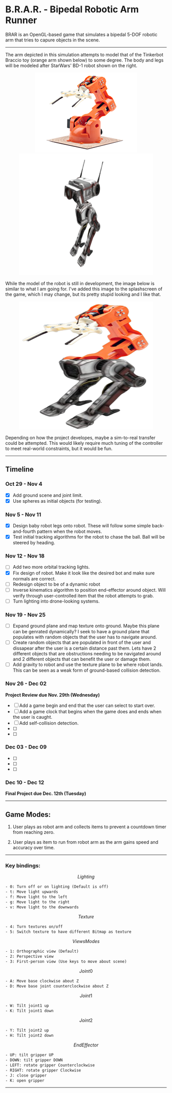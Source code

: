 # B.R.A.R. - Bipedal Robotic Arm Runner

BRAR is an OpenGL-based game that simulates a bipedal 5-DOF robotic arm that tries to capure objects in the scene. 

--- 

<!--p align="center" width="100%">
<img src="doc/gif/BRAR.gif" width="450" height="250" />
</p-->

The arm depicted in this simulation attempts to model that of the Tinkerbot Braccio toy (orange arm shown below) to some degree. The body and legs will be modeled after StarWars' BD-1 robot shown on the right.

<p align="center" width="100%">
<img src="doc/image/braccio_robot.png" width="320" height="250" />
<img src="doc/image/BD-1.png" width="420" height="380" />
</p>

While the model of the robot is still in development, the image below is similar to what I am going for. I've added this image to the splashscreen of the game, which I may change, but its pretty stupid looking and I like that.

<p align="center" width="100%">
<img src="doc/image/braccio_BD1.png" width="420" height="400" />
</p>

Depending on how the project developes, maybe a sim-to-real transfer could be attempted. This would likely require much tuning of the controller to meet real-world constraints, but it would be fun.

--- 

## Timeline 
### Oct 29 - Nov 4
- [x] Add ground scene and joint limit.
- [x] Use spheres as initial objects (for testing).

### Nov 5 - Nov 11
- [x] Design baby robot legs onto robot. These will follow some simple back-and-fourth pattern when the robot moves.
- [x] Test initial tracking algorithms for the robot to chase the ball. Ball will be steered by heading.

### Nov 12 - Nov 18
- [ ] Add two more orbital tracking lights.
- [x] Fix design of robot. Make it look like the desired bot and make sure normals are correct.
- [ ] Redesign object to be of a dynamic robot
- [ ] Inverse kinematics algorithm to position end-effector around object. Will verify through user-controlled item that the robot attempts to grab.
- [ ] Turn lighting into drone-looking systems.

### Nov 19 - Nov 25
- [ ] Expand ground plane and map texture onto ground. Maybe this plane can be genrated dynamically? I seek to have a ground plane that populates with random objects that the user has to navigate around. 
- [ ] Create random objects that are populated in front of the user and dissapear after the user is a certain distance past them. Lets have 2 different objects that are obstructions needing to be navigated around and 2 different objects that can benefit the user or damage them. 
- [ ] Add gravity to robot and use the texture plane to be where robot lands. This can be seen as a weak form of ground-based collision detection. 

### Nov 26 - Dec 02
**Project Review due Nov. 29th (Wednesday)**
- [ ] Add a game begin and end that the user can select to start over. 
- [ ] Add a game clock that begins when the game does and ends when the user is caught.
- [ ] Add self-collision detection.
- [ ] 
- [ ] 

### Dec 03 - Dec 09
- [ ] 
- [ ] 
- [ ]

### Dec 10 - Dec 12
**Final Project due Dec. 12th (Tuesday)**

--- 
## Game Modes:

1) User plays as robot arm and collects items to prevent a countdown timer from reaching zero.

2) User plays as item to run from robot arm as the arm gains speed and accuracy over time.

--- 

### Key bindings:

$$Lighting $$

    - 0: Turn off or on lighting (Default is off)
    - t: Move light upwards
    - f: Move light to the left
    - g: Move light to the right
    - v: Move light to the downwards


$$ Texture $$

    - 4: Turn textures on/off
    - 5: Switch texture to have different Bitmap as texture


$$ Views Modes $$

    - 1: Orthographic view (Default)
    - 2: Perspective view
    - 3: First-person view (Use keys to move about scene)


$$ Joint 0 $$

    - A: Move base clockwise about Z
    - D: Move base joint counterclockwise about Z


$$ Joint 1 $$

    - W: Tilt joint1 up
    - K: Tilt joint1 down


$$ Joint 2 $$

    - Y: Tilt joint2 up
    - H: Tilt joint2 down


$$ End Effector $$

    - UP: tilt gripper UP
    - DOWN: tilt gripper DOWN
    - LEFT: rotate gripper Counterclockwise
    - RIGHT: rotate gripper Clockwise
    - J: close gripper
    - K: open gripper

--- 
